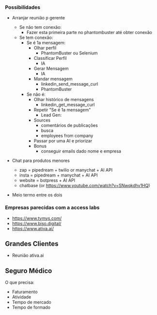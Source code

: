 
### Possibilidades

- Arranjar reunião p gerente
	- Se não tem conexão:
		- Fazer esta primeira parte no phantombuster até obter conexão
	- Se tem conexão:
		- Se é 1a mensagem:
			- Olhar perfil
				- PhantomBuster ou Selenium
			- Classificar Perfil
				- IA
			- Gerar Mensagem
				- IA
			- Mandar mensagem
				- linkedin_send_message_curl
				- PhantomBuster
		- Se não é:
			- Olhar histórico de mensagens
				- linkedin_get_message_curl
			- Repetir "Se é 1a mensagem"
				- Lead Gen:
			- Sources
				- comentários de publicações
				- busca
				- employees from company
			- Passar por uma AI e priorizar
			- Bonus
				- conseguir emails dado nome e empresa

- Chat para produtos menores
	- zap = pipedream + twilio or manychat + AI API
	- insta = pipedream + manychat + AI API
	- website = botpress + AI API
	- chatbase (or https://www.youtube.com/watch?v=SNwqkdhv1HQ)
 
- Meio termo entre os dois

### Empresas parecidas com a access labs

- https://www.tymys.com/
- https://www.biso.digital/
- https://www.ativa.ai/


## Grandes Clientes
- Reunião ativa.ai



## Seguro Médico

O que precisa:
- Faturamento
- Atividade
- Tempo de mercado
- Tempo de formado
